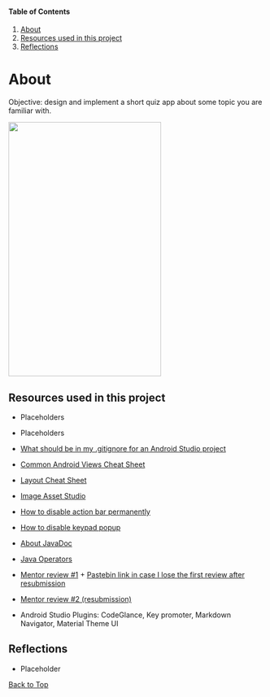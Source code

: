#### Table of Contents
  1. [About](#about)
  2. [Resources used in this project](#resources-used-in-this-project)
  3. [Reflections](#reflections)

  # About
  Objective: design and implement a short quiz app about some topic you are familiar with.

<img src="https://i.imgur.com/AMER3Yy.png" width="300" height="500">

## Resources used in this project

* Placeholders

* Placeholders

* [What should be in my .gitignore for an Android Studio project](https://stackoverflow.com/a/17803964/8651044)

* [Common Android Views Cheat Sheet](https://drive.google.com/file/d/0B5XIkMkayHgRMVljUVIyZzNmQUU/view)

* [Layout Cheat Sheet](https://s3.amazonaws.com/video.udacity-data.com/topher/2016/June/576abcfc_layout-cheat-sheet/layout-cheat-sheet.pdf)

* [Image Asset Studio](https://developer.android.com/studio/write/image-asset-studio.html)

* [How to disable action bar permanently](https://stackoverflow.com/a/44754842/8651044)

* [How to disable keypad popup](https://stackoverflow.com/questions/10611833/how-to-disable-keypad-popup-when-on-edittext/13908440#13908440)

* [About JavaDoc](https://stackoverflow.com/questions/19172015/what-exactly-is-javadoc/19172263#19172263)

* [Java Operators](http://www.mathcs.emory.edu/~cheung/Courses/170/Syllabus/04/shorthand.html)

* [Mentor review #1](https://review.udacity.com/#!/reviews/1289497/shared) + [Pastebin link in case I lose the first review after resubmission](https://pastebin.com/Y3zx6ZUB)
* [Mentor review #2 (resubmission)]()

* Android Studio Plugins: CodeGlance, Key promoter, Markdown Navigator, Material Theme UI

## Reflections

* Placeholder

[Back to Top](#table-of-contents)
